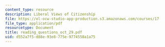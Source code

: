 ```yaml
---
content_type: resource
description: Liberal Views of Citizenship
file: https://ol-ocw-studio-app-production.s3.amazonaws.com/courses/17-042-citizenship-and-pluralism-fall-2003/d552a7f5d88e93e8775e9774558a1a75_reading_questions_oct_29.pdf
file_type: application/pdf
resourcetype: Document
title: reading_questions_oct_29.pdf
uid: d552a7f5-d88e-93e8-775e-9774558a1a75
---
```

